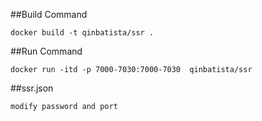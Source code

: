 ##Build Command

```
docker build -t qinbatista/ssr .
```

##Run Command
```
docker run -itd -p 7000-7030:7000-7030  qinbatista/ssr
```
##ssr.json
```
modify password and port
```


